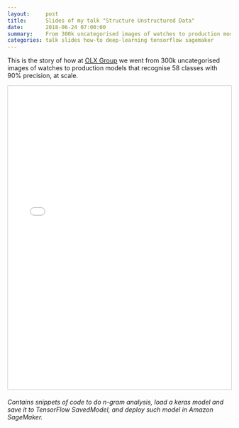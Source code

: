 ```yaml
---
layout:     post
title:      Slides of my talk "Structure Unstructured Data"
date:       2018-06-24 07:00:00
summary:    From 300k uncategorised images of watches to production models that recognise 58 classes with 90% precision, at scale.
categories: talk slides how-to deep-learning tensorflow sagemaker
---
```


This is the story of how at [OLX Group](https://www.olx.com/) we went from 300k uncategorised images of watches to production models that recognise 58 classes with 90% precision, at scale.

<iframe src="//www.slideshare.net/slideshow/embed_code/key/3xlEuMtFiGHnoe" width="840" height="684" frameborder="0" marginwidth="0" marginheight="0" scrolling="no" style="border:1px solid #CCC; border-width:1px; margin-bottom:5px; max-width: 100%;" allowfullscreen> </iframe>

*Contains snippets of code to do n-gram analysis, load a keras model and save it to TensorFlow SavedModel, and deploy such model in Amazon SageMaker.*
